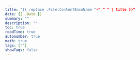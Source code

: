```yaml
---
title: "{{ replace .File.ContentBaseName "-" " " | title }}"
date: {{ .Date }}
summary: ""
description: ""
toc: true
readTime: true
autonumber: true
math: true
tags: [""]
showTags: false
---
```

